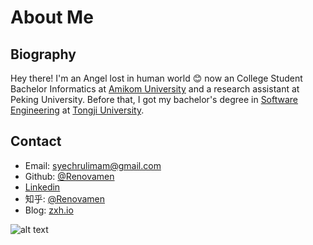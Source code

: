 # About Me

## Biography

Hey there! I'm an Angel lost in human world 😊 now an College Student Bachelor Informatics at [Amikom University](https://amikom.ac.id/) and a research assistant at Peking University. Before that, I got my bachelor's degree in [Software Engineering](http://sse.tongji.edu.cn/) at [Tongji University](https://www.tongji.edu.cn/).


## Contact

- Email: [syechrulimam@gmail.com](mailto:syechrulimam@gmail.com)
- Github: [@Renovamen](https://github.com/Renovamen)
- [Linkedin](https://www.linkedin.com/in/xiaohan-zou)
- 知乎: [@Renovamen](https://www.zhihu.com/people/chao-neng-gui-su)
- Blog: [zxh.io](https://zxh.io)

![alt text](https://i.postimg.cc/Z5BbpzGt/unnamed-2-1.gif)
